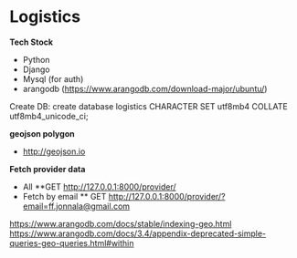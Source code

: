 # Logistics

**Tech Stock**
* Python
* Django
* Mysql (for auth)
* arangodb (https://www.arangodb.com/download-major/ubuntu/)


Create DB:
create database logistics CHARACTER SET utf8mb4 COLLATE utf8mb4_unicode_ci;

**geojson polygon**
* http://geojson.io


**Fetch provider data**
* All
    **GET http://127.0.0.1:8000/provider/
* Fetch by email
    ** GET http://127.0.0.1:8000/provider/?email=ff.jonnala@gmail.com
    
https://www.arangodb.com/docs/stable/indexing-geo.html
https://www.arangodb.com/docs/3.4/appendix-deprecated-simple-queries-geo-queries.html#within

